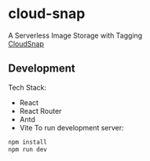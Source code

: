 # cloud-snap
A Serverless Image Storage with Tagging  
[CloudSnap](https://main.d1k88z9uknwv0j.amplifyapp.com/)
## Development
Tech Stack:
- React
- React Router
- Antd
- Vite
To run development server:
```bash
npm install
npm run dev
```
